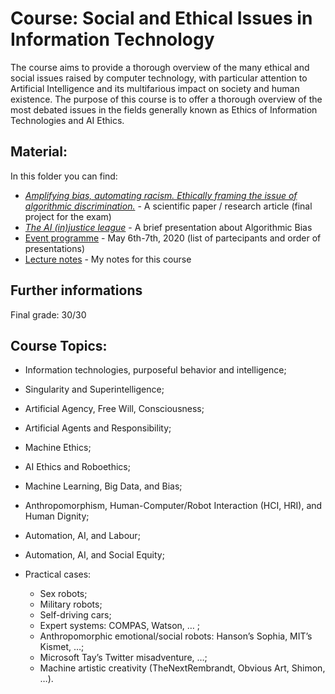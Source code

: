 # Course: Social and Ethical Issues in Information Technology
The course aims to provide a thorough overview of the many ethical and social issues raised by computer technology, with particular attention to Artificial Intelligence and its multifarious impact on society and human existence.
The purpose of this course is to offer a thorough overview of the most debated issues in the fields generally known as Ethics of Information Technologies and AI Ethics.

## Material:

In this folder you can find:

- [_Amplifying bias, automating racism. Ethically framing the issue of algorithmic discrimination._](https://github.com/dilettagoglia/AI-social-ethical-issues/blob/master/Diletta_Goglia_Algorithmic_Bias.pdf) - A scientific paper / research article (final project for the exam)
- [_The AI (in)justice league_](https://github.com/dilettagoglia/AI-social-ethical-issues/blob/master/DILETTA%20GOGLIA%20-%20EoT%20presentation.pdf) - A brief presentation about Algorithmic Bias
- [Event programme](https://github.com/dilettagoglia/AI-social-ethical-issues/blob/master/talks.pdf) - May 6th-7th, 2020 (list of partecipants and order of presentations)
- [Lecture notes](https://github.com/dilettagoglia/AI-social-ethical-issues/blob/master/S%26EI-lecture-notes-Goglia.pdf) - My notes for this course

## Further informations
Final grade: 30/30

## Course Topics:

- Information technologies, purposeful behavior and intelligence;
- Singularity and Superintelligence;
- Artificial Agency, Free Will, Consciousness;
- Artificial Agents and Responsibility;
- Machine Ethics;
- AI Ethics and Roboethics;
- Machine Learning, Big Data, and Bias;
- Anthropomorphism, Human-Computer/Robot Interaction (HCI, HRI), and Human Dignity;
- Automation, AI, and Labour;
- Automation, AI, and Social Equity;
- Practical cases:

  - Sex robots; 
  - Military robots; 
  - Self-driving cars; 
  - Expert systems: COMPAS, Watson, … ; 
  - Anthropomorphic emotional/social robots: Hanson’s Sophia, MIT’s Kismet, …;
  - Microsoft Tay’s Twitter misadventure, …; 
  - Machine artistic creativity (TheNextRembrandt, Obvious Art, Shimon, …).
